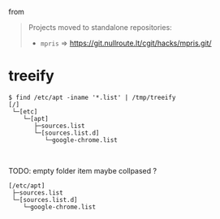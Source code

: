 from
> Projects moved to standalone repositories:
>  - `mpris` ⇒ https://git.nullroute.lt/cgit/hacks/mpris.git/


treeify
=======


```
$ find /etc/apt -iname '*.list' | /tmp/treeify 
[/]
 └─[etc]
    └─[apt]
       ├─sources.list
       └─[sources.list.d]
          └─google-chrome.list
```

<br>

TODO: empty folder item maybe collpased ?
```
[/etc/apt]
 ├─sources.list
 └─[sources.list.d]
    └─google-chrome.list
```
